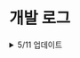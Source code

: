 # 개발 로그

<details>
<summary> 5/11 업데이트 </summary>

- 야후 파이낸스 웹 크롤링을 통해 평가지표 산정에 필요한 내용을 불러오는 코드 작성
- 나스닥의 모든 ticker(4296개)를 불러오기에 너무 많은 시간이 소요될 것으로 예상되어 <br> 병렬 처리가 필요
</details>

<br>